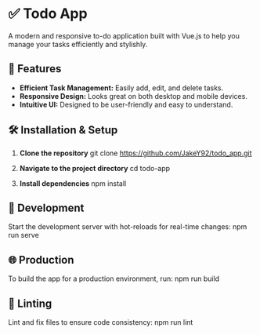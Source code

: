 # ✅ Todo App

A modern and responsive to-do application built with Vue.js to help you manage your tasks efficiently and stylishly.


## 🚀 Features

- **Efficient Task Management:** Easily add, edit, and delete tasks.
- **Responsive Design:** Looks great on both desktop and mobile devices.
- **Intuitive UI:** Designed to be user-friendly and easy to understand.

## 🛠 Installation & Setup

1. **Clone the repository**
   git clone https://github.com/JakeY92/todo_app.git

2. **Navigate to the project directory**
   cd todo-app

3. **Install dependencies**
   npm install


## 🔧 Development

Start the development server with hot-reloads for real-time changes:
npm run serve

## 🌐 Production

To build the app for a production environment, run:
npm run build

## 🧼 Linting

Lint and fix files to ensure code consistency:
npm run lint
